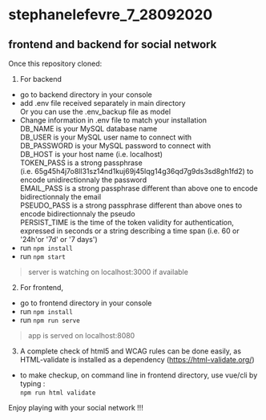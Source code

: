 ﻿# stephanelefevre_7_28092020  

## frontend and backend for social network  

Once this repository cloned:  

1. For backend  
- go to backend directory in your console
- add .env file received separately in main directory  
Or you can use the .env_backup file as model  
- Change information in .env file to match your installation  
DB_NAME is your MySQL database name  
DB_USER is your MySQL user name to connect with  
DB_PASSWORD is your MySQL password to connect with  
DB_HOST is your host name (i.e. localhost)  
TOKEN_PASS is a strong passphrase  
(i.e. 65g45h4j7o8ll31sz14nd1kuj69j45lqg14g36qd7g9ds3sd8gh1fd2) to encode unidirectionnaly the password  
EMAIL_PASS is a strong passphrase different than above one to encode bidirectionnaly the email  
PSEUDO_PASS is a strong passphrase different than above ones to encode bidirectionnaly the pseudo  
PERSIST_TIME is the time of the token validity for authentication, expressed in seconds or a string describing a time span (i.e. 60 or '24h'or '7d' or '7 days')  
- run `npm install`
- run `npm start`  
> server is watching on localhost:3000 if available

2. For frontend,  
- go to frontend directory in your console
- run `npm install`
- run `npm run serve`  
> app is served on localhost:8080  

3. A complete check of html5 and WCAG rules can be done easily, as HTML-validate is installed as a dependency (https://html-validate.org/)
- to make checkup, on command line in frontend directory, use vue/cli by typing :  
`npm run html validate`

Enjoy playing with your social network !!!

